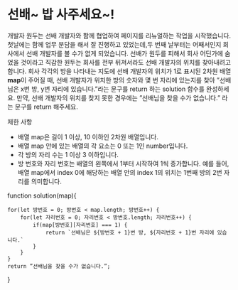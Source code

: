 # 선배~ 밥 사주세요~!

개발자 원두는 선배 개발자와 함께 협업하여 페이지를 리뉴얼하는 작업을 시작했습니다.
첫날에는 함께 업무 분담을 해서 잘 진행하고 있었는데,두 번째 날부터는 어째서인지 회사에서 선배 개발자를 볼 수가 없게 되었습니다.
선배가 원두를 피해서 회사 어딘가에 숨었을 것이라고 직감한 원두는 회사를 전부 뒤져서라도 선배 개발자의 위치를 찾아내려고 합니다.
회사 각각의 방을 나타내는 지도에 선배 개발자의 위치가 1로 표시된 2차원 배열 **map**이 주어질 때,
선배 개발자가 위치한 방의 숫자와 몇 번 자리에 있는지를 찾아 ”선배님은 x번 방, y번 자리에 있습니다.”라는 문구를 
return 하는 solution 함수를 완성하세요.
만약, 선배 개발자의 위치를 찾지 못한 경우에는 ”선배님을 찾을 수가 없습니다.” 라는 문구를 return 해주세요.

제한 사항
- 배열 map은 길이 1 이상, 10 이하인 2차원 배열입니다.
- 배열 map 안에 있는 배열의 각 요소는 0 또는 1인 number입니다.
- 각 방의 자리 수는 1 이상 3 이하입니다.
- 방 번호와 자리 번호는 배열의 왼쪽에서 1부터 시작하여 1씩 증가합니다.
예를 들어, 배열 map에서 index 0에 해당하는 배열 안의 index 1의 위치는 1번째 방의 2번 자리를 의미합니다.

function solution(map){

    for(let 방번호 = 0; 방번호 < map.length; 방번호++) {
        for(let 자리번호 = 0; 자리번호 < 방번호.length; 자리번호++) {
            if(map[방번호][자리번호] === 1) {
                return `선배님은 ${방번호 + 1}번 방, ${자리번호 + 1}번 자리에 있습니다.`
            }
        }
    }
	return ”선배님을 찾을 수가 없습니다.”;
}